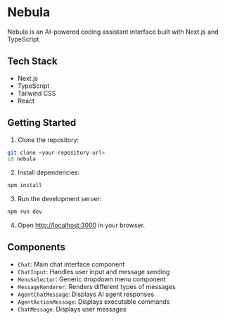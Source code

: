 # Nebula

Nebula is an AI-powered coding assistant interface built with Next.js and TypeScript.

## Tech Stack

- Next.js
- TypeScript
- Tailwind CSS
- React

## Getting Started

1. Clone the repository:
```bash
git clone <your-repository-url>
cd nebula
```

2. Install dependencies:
```bash
npm install
```

3. Run the development server:
```bash
npm run dev
```

4. Open [http://localhost:3000](http://localhost:3000) in your browser.


## Components

- `Chat`: Main chat interface component
- `ChatInput`: Handles user input and message sending
- `MenuSelector`: Generic dropdown menu component
- `MessageRenderer`: Renders different types of messages
- `AgentChatMessage`: Displays AI agent responses
- `AgentActionMessage`: Displays executable commands
- `ChatMessage`: Displays user messages

